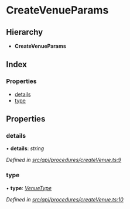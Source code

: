# CreateVenueParams

## Hierarchy

* **CreateVenueParams**

## Index

### Properties

* [details](createvenueparams.md#details)
* [type](createvenueparams.md#type)

## Properties

### details

• **details**: _string_

_Defined in_ [_src/api/procedures/createVenue.ts:9_](https://github.com/PolymathNetwork/polymesh-sdk/blob/56921667/src/api/procedures/createVenue.ts#L9)

### type

• **type**: [_VenueType_](../enums/venuetype.md)

_Defined in_ [_src/api/procedures/createVenue.ts:10_](https://github.com/PolymathNetwork/polymesh-sdk/blob/56921667/src/api/procedures/createVenue.ts#L10)

